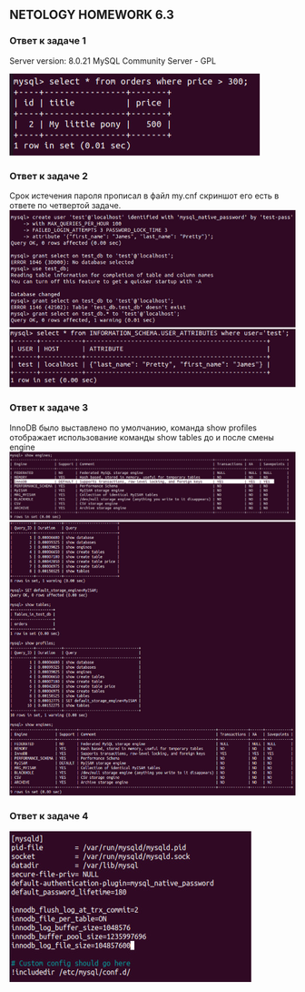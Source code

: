 ## NETOLOGY HOMEWORK 6.3

### Ответ к задаче 1

Server version:		8.0.21 MySQL Community Server - GPL  

![подпункт 1](https://raw.githubusercontent.com/Evgeniy-Nikolskiy/netology-homework/main/sql/hw63/assets/631.jpg)

### Ответ к задаче 2
Срок истечения пароля прописал в файл my.cnf скриншот его есть в ответе по четвертой задаче.  
![подпункт 1](https://raw.githubusercontent.com/Evgeniy-Nikolskiy/netology-homework/main/sql/hw63/assets/6321.jpg)  
![подпункт 1](https://raw.githubusercontent.com/Evgeniy-Nikolskiy/netology-homework/main/sql/hw63/assets/6322.jpg)  

### Ответ к задаче 3
InnoDB было выставлено по умолчанию, команда show profiles отображает использование команды show tables до и после смены engine  
![подпункт 1](https://raw.githubusercontent.com/Evgeniy-Nikolskiy/netology-homework/main/sql/hw63/assets/6331.jpg)
![подпункт 1](https://raw.githubusercontent.com/Evgeniy-Nikolskiy/netology-homework/main/sql/hw63/assets/6332.jpg)

### Ответ к задаче 4

![подпункт 1](https://raw.githubusercontent.com/Evgeniy-Nikolskiy/netology-homework/main/sql/hw63/assets/6341.jpg)
